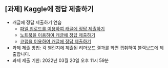 

## [과제] Kaggle에 정답 제출하기 
- 캐글에 정답 제출하기 연습
  - [파일 업로드를 이용하여 캐글에 정답 제출하기](https://www.kaggle.com/t/5751b5412d5348d0b714d7b182e28d2a)
  - [노트북을 이용하여 캐글에 정답 제출하기](https://www.kaggle.com/t/549ddbfc65674f3bbd43d36d8b7ca11b)
  - [코랩을 이용하여 캐글에 정답 제출하기](https://www.kaggle.com/t/a4f1997d358b4c2d8fddb461968718db)
- 과제 제출 방법:  각 챌린지에 제출된 리더보드 결과를 화면 캡춰하여 블랙보드에 제출합니다.
- 과제 제출 기한: 2022년 03월 20일 오후 11시 59분
